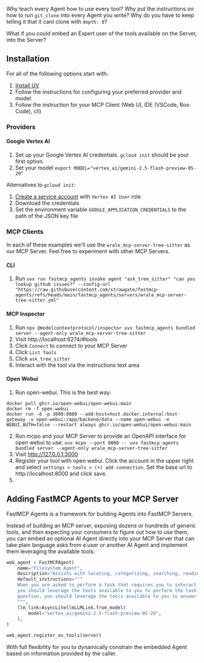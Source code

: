 Why teach every Agent how to use every tool? Why put the instructions on how to run `git_clone` into every Agent you write? Why do you have to keep telling it that it cant clone with `depth: 0`?

What if you could embed an Expert user of the tools available on the Server, into the Server?

## Installation

For all of the following options start with:

1. [Install UV](https://docs.astral.sh/uv/getting-started/installation/)
2. Follow the instructions for configuring your preferred provider and model
3. Follow the instruction for your MCP Client (Web UI, IDE (VSCode, Roo Code), cli)

### Providers

#### Google Vertex AI

1. Set up your Google Vertex AI credentials. `gcloud init` should be your first option.
2. Set your model `export MODEL="vertex_ai/gemini-2.5-flash-preview-05-20"`

Alternatives to `gcloud init`:

1. [Create a service account](https://console.cloud.google.com/iam-admin/serviceaccounts/create) with `Vertex AI User` role
2. Download the credentials
3. Set the environment variable `GOOGLE_APPLICATION_CREDENTIALS` to the path of the JSON key file

### MCP Clients 

In each of these examples we'll use the `wrale_mcp-server-tree-sitter` as our MCP Server.
Feel free to experiment with other MCP Servers.

#### CLI

1. Run `uvx run fastmcp_agents invoke agent "ask_tree_sitter" "can you lookup github issues?" --config-url "https://raw.githubusercontent.com/strawgate/fastmcp-agents/refs/heads/main/fastmcp_agents/servers/wrale_mcp-server-tree-sitter.yml"`

#### MCP Inspector

1. Run `npx @modelcontextprotocol/inspector uvx fastmcp_agents bundled server --agent-only wrale_mcp-server-tree-sitter`
2. Visit http://localhost:6274/#tools
3. Click `Connect` to connect to your MCP Server
4. Click `List Tools`
5. Click `ask_tree_sitter`
6. Interact with the tool via the instructions text area

#### Open Webui

1. Run open-webui.  This is the best way:
```
docker pull ghcr.io/open-webui/open-webui:main
docker rm -f open-webui
docker run -d -p 3000:8080 --add-host=host.docker.internal:host-gateway -v open-webui:/app/backend/data --name open-webui -e WEBUI_AUTH=false --restart always ghcr.io/open-webui/open-webui:main
```
2. Run mcpo and your MCP Server to provide an OpenAPI interface for open webui to use: `uvx mcpo --port 8000 -- uvx fastmcp_agents bundled server --agent-only wrale_mcp-server-tree-sitter`
3. Visit http://127.0.0.1:3000
4. Register your tool with open webui.  Click the account in the upper right and select `settings > tools > (+) add connection`.  Set the base url to http://localhost:8000 and click save.
5. 

## Adding FastMCP Agents to your MCP Server

FastMCP Agents is a framework for building Agents into FastMCP Servers.

Instead of building an MCP server, exposing dozens or hundreds of generic tools, and then expecting your consumers to figure out how to use them, you can embed an optional AI Agent directly into your MCP Server that can take plain language asks from a user or another AI Agent and implement them leveraging the available tools:

```python
web_agent = FastMCPAgent(
    name="Filesystem Agent",
    description="Assists with locating, categorizing, searching, reading, or writing files on the system.",
    default_instructions="""
    When you are asked to perform a task that requires you to interact with local files, 
    you should leverage the tools available to you to perform the task. If you are asked a
    question, you should leverage the tools available to you to answer the question.
    """,
    llm_link=AsyncLitellmLLMLink.from_model(
        model="vertex_ai/gemini-2.5-flash-preview-05-20",
    ),
)

web_agent.register_as_tools(server)
```

With full flexibility for you to dynamically constrain the embedded Agent based on information provided by the caller.